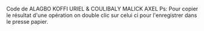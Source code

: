 Code de ALAGBO KOFFI URIEL & COULIBALY MALICK AXEL
Ps: Pour copier le résultat d'une opération on double clic sur celui ci pour l'enregistrer dans le presse papier.

